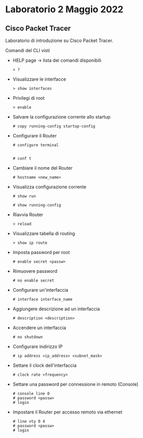 # Laboratorio 2 Maggio 2022

## Cisco Packet Tracer

Laboratorio di introduzione su Cisco Packet Tracer.

Comandi del CLI visti

- HELP page &rarr; lista dei comandi disponibili

      > ?

- Visualizzare le interfacce 

      > show interfaces

- Privilegi di root

      > enable

- Salvare la configurazione corrente allo startup

      # copy running-config startup-config

- Configurare il Router

      # configure terminal
      
  
      # conf t

- Cambiare il nome del Router

      # hostname <new_name>

- Visualizza configurazione corrente

      # show run
        
      # show running-config

- Riavvia Router

      > reload

- Visualizzare tabella di routing

      > show ip route

- Imposta password per root

      # enable secret <passw>

- Rimuovere password

      # no enable secret

- Configurare un'interfaccia

      # interface interface_name

- Aggiungere descrizione ad un interfaccia

      # description <description>

- Accendere un interfaccia

      # no shutdown

- Configurare indirizzo IP

      # ip address <ip_address> <subnet_mask>

- Settare il clock dell'interfaccia

      # clock rate <frequency> 

- Settare una password per connessione in remoto (Console)
        
      # console line 0
      # password <passw>
      # login

- Impostare il Router per accesso remoto via ethernet

      # line vty 0 4
      # password <passw>
      # login
